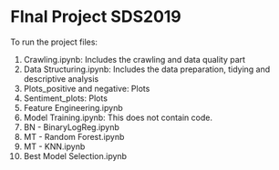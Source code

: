 # FInal Project SDS2019

To run the project files:

01. Crawling.ipynb: Includes the crawling and data quality part
02. Data Structuring.ipynb: Includes the data preparation, tidying and descriptive analysis
03. Plots_positive and negative: Plots
04. Sentiment_plots: Plots
05. Feature Engineering.ipynb
06. Model Training.ipynb: This does not contain code.
07. BN - BinaryLogReg.ipynb
08. MT - Random Forest.ipynb
09. MT - KNN.ipynb
10. Best Model Selection.ipynb
